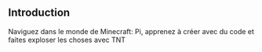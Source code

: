## Introduction

Naviguez dans le monde de Minecraft: Pi, apprenez à créer avec du code et faites exploser les choses avec TNT